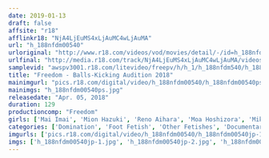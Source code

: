 ```yaml
---
date: 2019-01-13
draft: false
affsite: "r18"
afflinkr18: "NjA4LjEuMS4xLjAuMC4wLjAuMA"
url: "h_188nfdm00540"
urloriginal: "http://www.r18.com/videos/vod/movies/detail/-/id=h_188nfdm00540"
urlfinal: "http://media.r18.com/track/NjA4LjEuMS4xLjAuMC4wLjAuMA/videos/vod/movies/detail/-/id=h_188nfdm00540"
samplevid: "awspv3001.r18.com/litevideo/freepv/h/h_1/h_188nfdm540/h_188nfdm540_dmb_w.mp4"
title: "Freedom - Balls-Kicking Audition 2018"
mainimgurl: "pics.r18.com/digital/video/h_188nfdm00540/h_188nfdm00540ps.jpg"
mainimgs: "h_188nfdm00540ps.jpg"
releasedate: "Apr. 05, 2018"
duration: 129
productioncomp: "Freedom"
girls: ['Mai Imai', 'Mion Hazuki', 'Reno Aihara', 'Moa Hoshizora', 'Miki Sanada']
categories: ['Domination', 'Foot Fetish', 'Other Fetishes', 'Documentary', 'Masochist Man', 'Hi-Def']
imgurls: ['pics.r18.com/digital/video/h_188nfdm00540/h_188nfdm00540jp-1.jpg', 'pics.r18.com/digital/video/h_188nfdm00540/h_188nfdm00540jp-2.jpg', 'pics.r18.com/digital/video/h_188nfdm00540/h_188nfdm00540jp-3.jpg', 'pics.r18.com/digital/video/h_188nfdm00540/h_188nfdm00540jp-4.jpg', 'pics.r18.com/digital/video/h_188nfdm00540/h_188nfdm00540jp-5.jpg', 'pics.r18.com/digital/video/h_188nfdm00540/h_188nfdm00540jp-6.jpg', 'pics.r18.com/digital/video/h_188nfdm00540/h_188nfdm00540jp-7.jpg', 'pics.r18.com/digital/video/h_188nfdm00540/h_188nfdm00540jp-8.jpg', 'pics.r18.com/digital/video/h_188nfdm00540/h_188nfdm00540jp-9.jpg', 'pics.r18.com/digital/video/h_188nfdm00540/h_188nfdm00540jp-10.jpg', 'pics.r18.com/digital/video/h_188nfdm00540/h_188nfdm00540jp-11.jpg', 'pics.r18.com/digital/video/h_188nfdm00540/h_188nfdm00540jp-12.jpg', 'pics.r18.com/digital/video/h_188nfdm00540/h_188nfdm00540jp-13.jpg', 'pics.r18.com/digital/video/h_188nfdm00540/h_188nfdm00540jp-14.jpg', 'pics.r18.com/digital/video/h_188nfdm00540/h_188nfdm00540jp-15.jpg', 'pics.r18.com/digital/video/h_188nfdm00540/h_188nfdm00540jp-16.jpg', 'pics.r18.com/digital/video/h_188nfdm00540/h_188nfdm00540jp-17.jpg', 'pics.r18.com/digital/video/h_188nfdm00540/h_188nfdm00540jp-18.jpg', 'pics.r18.com/digital/video/h_188nfdm00540/h_188nfdm00540jp-19.jpg', 'pics.r18.com/digital/video/h_188nfdm00540/h_188nfdm00540jp-20.jpg']
imgs: ['h_188nfdm00540jp-1.jpg', 'h_188nfdm00540jp-2.jpg', 'h_188nfdm00540jp-3.jpg', 'h_188nfdm00540jp-4.jpg', 'h_188nfdm00540jp-5.jpg', 'h_188nfdm00540jp-6.jpg', 'h_188nfdm00540jp-7.jpg', 'h_188nfdm00540jp-8.jpg', 'h_188nfdm00540jp-9.jpg', 'h_188nfdm00540jp-10.jpg', 'h_188nfdm00540jp-11.jpg', 'h_188nfdm00540jp-12.jpg', 'h_188nfdm00540jp-13.jpg', 'h_188nfdm00540jp-14.jpg', 'h_188nfdm00540jp-15.jpg', 'h_188nfdm00540jp-16.jpg', 'h_188nfdm00540jp-17.jpg', 'h_188nfdm00540jp-18.jpg', 'h_188nfdm00540jp-19.jpg', 'h_188nfdm00540jp-20.jpg']
---
```

